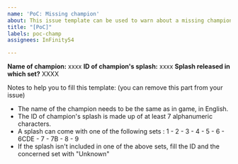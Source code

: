 ```yaml
---
name: 'PoC: Missing champion'
about: This issue template can be used to warn about a missing champion from PoC.
title: "[PoC]"
labels: poc-champ
assignees: InFinity54

---
```


**Name of champion:** xxxx
**ID of champion's splash:** xxxx
**Splash released in which set?** XXXX

Notes to help you to fill this template: (you can remove this part from your issue)
- The name of the champion needs to be the same as in game, in English.
- The ID of champion's splash is made up of at least 7 alphanumeric characters.
- A splash can come with one of the following sets : 1 - 2 - 3 - 4 - 5 - 6 - 6CDE - 7 - 7B - 8 - 9
- If the splash isn't included in one of the above sets, fill the ID and the concerned set with "Unknown"
